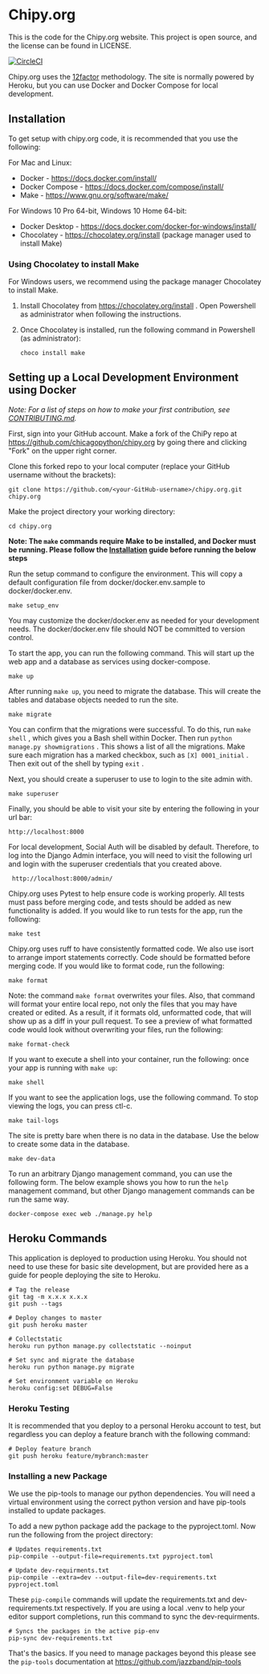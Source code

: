 # Chipy.org

This is the code for the Chipy.org website.
This project is open source, and the license can be found in LICENSE.

[![CircleCI](https://circleci.com/gh/chicagopython/chipy.org/tree/master.svg?style=svg)](https://circleci.com/gh/chicagopython/chipy.org/tree/master)

Chipy.org uses the [12factor](http://12factor.net) methodology. The site is
normally powered by Heroku, but you can use Docker and Docker Compose for
local development.

## Installation

To get setup with chipy.org code, it is recommended that you use the following:

For Mac and Linux:

- Docker - https://docs.docker.com/install/
- Docker Compose - https://docs.docker.com/compose/install/
- Make - https://www.gnu.org/software/make/

For Windows 10 Pro 64-bit, Windows 10 Home 64-bit:

- Docker Desktop - https://docs.docker.com/docker-for-windows/install/
- Chocolatey - https://chocolatey.org/install (package manager used to install Make)

### Using Chocolatey to install Make

For Windows users, we recommend using the package manager Chocolatey to install Make.

1. Install Chocolatey from https://chocolatey.org/install . Open Powershell as administrator when following the instructions.

2. Once Chocolatey is installed, run the following command in Powershell (as administrator):

   `choco install make`

## Setting up a Local Development Environment using Docker

_Note: For a list of steps on how to make your first contribution, see [CONTRIBUTING.md](CONTRIBUTING.md)._

First, sign into your GitHub account. Make a fork of the ChiPy repo at https://github.com/chicagopython/chipy.org by going there and clicking "Fork" on the upper right corner.

Clone this forked repo to your local computer (replace your GitHub username without the brackets):

    git clone https://github.com/<your-GitHub-username>/chipy.org.git chipy.org

Make the project directory your working directory:

    cd chipy.org

**Note: The `make` commands require Make to be installed, and Docker must be running. Please follow the [Installation](#installation) guide before running the below steps**

Run the setup command to configure the environment. This will copy
a default configuration file from docker/docker.env.sample to
docker/docker.env.

    make setup_env

You may customize the docker/docker.env as needed for your development needs.
The docker/docker.env file should NOT be committed to version control.

To start the app, you can run the following command. This will start
up the web app and a database as services using docker-compose.

    make up

After running `make up`, you need to migrate the database. This will
create the tables and database objects needed to run the site.

    make migrate

You can confirm that the migrations were successful. To do this, run `make shell` , which gives you a Bash shell within Docker. Then run `python manage.py showmigrations` . This shows a list of all the migrations. Make sure each migration has a marked checkbox, such as `[X] 0001_initial` . Then exit out of the shell by typing `exit` .

Next, you should create a superuser to use to login to the site admin with.

    make superuser

Finally, you should be able to visit your site by entering the
following in your url bar:

    http://localhost:8000

For local development, Social Auth will be disabled by default. Therefore,
to log into the Django Admin interface, you will need to visit the following
url and login with the superuser credentials that you created above.

     http://localhost:8000/admin/

Chipy.org uses Pytest to help ensure code is working properly.
All tests must pass before merging code, and tests should be added as
new functionality is added.
If you would like to run tests for the app, run the following:

    make test

Chipy.org uses ruff to have consistently formatted code. We also use isort to
arrange import statements correctly. Code should be formatted before merging code.
If you would like to format code, run the following:

    make format

Note: the command `make format` overwrites your files. 
Also, that command will format your entire local repo, not only the files that you may have created or edited. 
As a result, if it formats old, unformatted code, that will show up as a diff in your pull request. 
To see a preview of what formatted code would look without overwriting your files, run the following:

    make format-check

If you want to execute a shell into your container, run the following:
once your app is running with `make up`:

    make shell

If you want to see the application logs, use the following command. To stop
viewing the logs, you can press ctl-c.

    make tail-logs

The site is pretty bare when there is no data in the database. Use the below
to create some data in the database.

    make dev-data

To run an arbitrary Django management command, you can use the following form.
The below example shows you how to run the `help` management command, but
other Django management commands can be run the same way.

    docker-compose exec web ./manage.py help

## Heroku Commands

This application is deployed to production using Heroku. You should not need
to use these for basic site development, but are provided here as a guide for
people deploying the site to Heroku.

    # Tag the release
    git tag -m x.x.x x.x.x
    git push --tags

    # Deploy changes to master
    git push heroku master

    # Collectstatic
    heroku run python manage.py collectstatic --noinput

    # Set sync and migrate the database
    heroku run python manage.py migrate

    # Set environment variable on Heroku
    heroku config:set DEBUG=False

### Heroku Testing

It is recommended that you deploy to a personal Heroku account to test, but
regardless you can deploy a feature branch with the following command:

    # Deploy feature branch
    git push heroku feature/mybranch:master

### Installing a new Package

We use the pip-tools to manage our python dependencies.
You will need a virtual environment using the correct python version and have pip-tools installed to update packages.

To add a new python package add the package to the pyproject.toml.
Now run the following from the project directory:

    # Updates requirements.txt
    pip-compile --output-file=requirements.txt pyproject.toml

    # Update dev-requirments.txt
    pip-compile --extra=dev --output-file=dev-requirements.txt pyproject.toml

These `pip-compile` commands will update the requirements.txt and dev-requirements.txt respectively.
If you are using a local .venv to help your editor support completions, run this command to sync the dev-requirments.

    # Syncs the packages in the active pip-env
    pip-sync dev-requirements.txt

That's the basics.
If you need to manage packages beyond this please see the `pip-tools` documentation at https://github.com/jazzband/pip-tools
